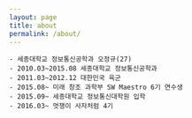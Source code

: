```yaml
---
layout: page
title: about
permalink: /about/
---
```

    - 세종대학교 정보통신공학과 오정규(27)
    - 2010.03~2015.08 세종대학교 정보통신공학과
    - 2011.03~2012.12 대한민국 육군
    - 2015.08~ 미래 창조 과학부 SW Maestro 6기 연수생                         
    - 2015.09~ 세종대학교 정보통신대학원 입학
    - 2016.03~ 멋쟁이 사자처럼 4기 
                    